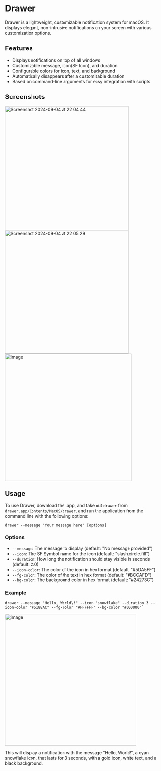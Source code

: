 # Drawer

Drawer is a lightweight, customizable notification system for macOS. It displays elegant, non-intrusive notifications on your screen with various customization options.

## Features

- Displays notifications on top of all windows
- Customizable message, icon(SF Icon), and duration
- Configurable colors for icon, text, and background
- Automatically disappears after a customizable duration
- Based on command-line arguments for easy integration with scripts

## Screenshots

<img width="400" alt="Screenshot 2024-09-04 at 22 04 44" src="https://github.com/user-attachments/assets/4ff3feaf-7f8e-458f-b300-8e313b2e2d80">
<img width="400" alt="Screenshot 2024-09-04 at 22 05 29" src="https://github.com/user-attachments/assets/876eaaf4-8334-4df6-a956-2bf659b42f6f">
<img width="411" alt="image" src="https://github.com/user-attachments/assets/191d7b8e-6697-436b-b0f6-df402f9bbe3c">

## Usage

To use Drawer, download the .app, and take out `drawer` from `drawer.app/Contents/MacOS/drawer`, and run the application from the command line with the following options:

```
drawer --message "Your message here" [options]
```

### Options

- `--message`: The message to display (default: "No message provided")
- `--icon`: The SF Symbol name for the icon (default: "slash.circle.fill")
- `--duration`: How long the notification should stay visible in seconds (default: 2.0)
- `--icon-color`: The color of the icon in hex format (default: "#5DA5FF")
- `--fg-color`: The color of the text in hex format (default: "#BCCAFD")
- `--bg-color`: The background color in hex format (default: "#24273C")

### Example

```
drawer --message "Hello, World\!" --icon "snowflake" --duration 3 --icon-color "#6188AC" --fg-color "#FFFFFF" --bg-color "#000000"`
```
<img width="426" alt="image" src="https://github.com/user-attachments/assets/0b1fb9bb-0c33-4baf-8687-bb4eef777499">

This will display a notification with the message "Hello, World!", a cyan snowflake icon, that lasts for 3 seconds, with a gold icon, white text, and a black background.
